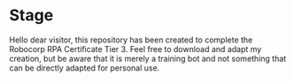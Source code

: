 # Stage
Hello dear visitor, this repository has been created to complete the Robocorp RPA Certificate Tier 3.
Feel free to download and adapt my creation, but be aware that it is merely a training bot and not something that can be directly adapted for personal use. 

